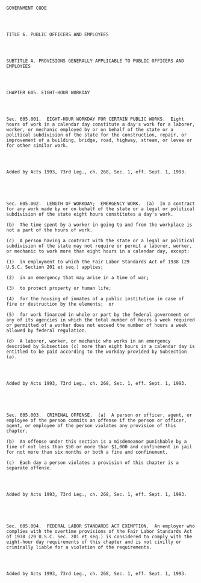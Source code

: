 ﻿
    
    
    	
    					
    
    
    GOVERNMENT CODE
    
      
    
    
    TITLE 6. PUBLIC OFFICERS AND EMPLOYEES
    
      
    
    
    SUBTITLE A. PROVISIONS GENERALLY APPLICABLE TO PUBLIC OFFICERS AND EMPLOYEES
    
      
    
    
    CHAPTER 605. EIGHT-HOUR WORKDAY
    
      
    
    
    Sec. 605.001.  EIGHT-HOUR WORKDAY FOR CERTAIN PUBLIC WORKS.  Eight hours of work in a calendar day constitute a day's work for a laborer, worker, or mechanic employed by or on behalf of the state or a political subdivision of the state for the construction, repair, or improvement of a building, bridge, road, highway, stream, or levee or for other similar work.
    
    
    
    
    Added by Acts 1993, 73rd Leg., ch. 268, Sec. 1, eff. Sept. 1, 1993.
    
    
    
    
    
    Sec. 605.002.  LENGTH OF WORKDAY;  EMERGENCY WORK.  (a)  In a contract for any work made by or on behalf of the state or a legal or political subdivision of the state eight hours constitutes a day's work.
    
    (b)  The time spent by a worker in going to and from the workplace is not a part of the hours of work.
    
    (c)  A person having a contract with the state or a legal or political subdivision of the state may not require or permit a laborer, worker, or mechanic to work more than eight hours in a calendar day, except:
    
    (1)  in employment to which the Fair Labor Standards Act of 1938 (29 U.S.C. Section 201 et seq.) applies;
    
    (2)  in an emergency that may arise in a time of war;
    
    (3)  to protect property or human life;
    
    (4)  for the housing of inmates of a public institution in case of fire or destruction by the elements;  or
    
    (5)  for work financed in whole or part by the federal government or any of its agencies in which the total number of hours a week required or permitted of a worker does not exceed the number of hours a week allowed by federal regulation.
    
    (d)  A laborer, worker, or mechanic who works in an emergency described by Subsection (c) more than eight hours in a calendar day is entitled to be paid according to the workday provided by Subsection (a).
    
    
    
    
    Added by Acts 1993, 73rd Leg., ch. 268, Sec. 1, eff. Sept. 1, 1993.
    
    
    
    
    
    Sec. 605.003.  CRIMINAL OFFENSE.  (a)  A person or officer, agent, or employee of the person commits an offense if the person or officer, agent, or employee of the person violates any provision of this chapter.
    
    (b)  An offense under this section is a misdemeanor punishable by a fine of not less than $50 or more than $1,000 and confinement in jail for not more than six months or both a fine and confinement.
    
    (c)  Each day a person violates a provision of this chapter is a separate offense.
    
    
    
    
    Added by Acts 1993, 73rd Leg., ch. 268, Sec. 1, eff. Sept. 1, 1993.
    
    
    
    
    
    Sec. 605.004.  FEDERAL LABOR STANDARDS ACT EXEMPTION.  An employer who complies with the overtime provisions of the Fair Labor Standards Act of 1938 (29 U.S.C. Sec. 201 et seq.) is considered to comply with the eight-hour day requirements of this chapter and is not civilly or criminally liable for a violation of the requirements.
    
    
    
    
    Added by Acts 1993, 73rd Leg., ch. 268, Sec. 1, eff. Sept. 1, 1993.
    
    
    
    
    				
